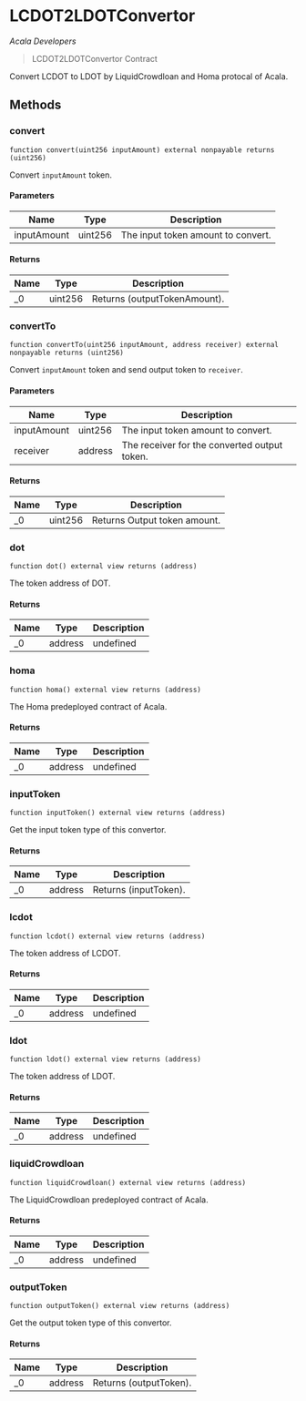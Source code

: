 # LCDOT2LDOTConvertor

*Acala Developers*

> LCDOT2LDOTConvertor Contract

Convert LCDOT to LDOT by LiquidCrowdloan and Homa protocal of Acala.



## Methods

### convert

```solidity
function convert(uint256 inputAmount) external nonpayable returns (uint256)
```

Convert `inputAmount` token.



#### Parameters

| Name | Type | Description |
|---|---|---|
| inputAmount | uint256 | The input token amount to convert. |

#### Returns

| Name | Type | Description |
|---|---|---|
| _0 | uint256 | Returns (outputTokenAmount). |

### convertTo

```solidity
function convertTo(uint256 inputAmount, address receiver) external nonpayable returns (uint256)
```

Convert `inputAmount` token and send output token to `receiver`.



#### Parameters

| Name | Type | Description |
|---|---|---|
| inputAmount | uint256 | The input token amount to convert. |
| receiver | address | The receiver for the converted output token. |

#### Returns

| Name | Type | Description |
|---|---|---|
| _0 | uint256 | Returns Output token amount. |

### dot

```solidity
function dot() external view returns (address)
```

The token address of DOT.




#### Returns

| Name | Type | Description |
|---|---|---|
| _0 | address | undefined |

### homa

```solidity
function homa() external view returns (address)
```

The Homa predeployed contract of Acala.




#### Returns

| Name | Type | Description |
|---|---|---|
| _0 | address | undefined |

### inputToken

```solidity
function inputToken() external view returns (address)
```

Get the input token type of this convertor.




#### Returns

| Name | Type | Description |
|---|---|---|
| _0 | address | Returns (inputToken). |

### lcdot

```solidity
function lcdot() external view returns (address)
```

The token address of LCDOT.




#### Returns

| Name | Type | Description |
|---|---|---|
| _0 | address | undefined |

### ldot

```solidity
function ldot() external view returns (address)
```

The token address of LDOT.




#### Returns

| Name | Type | Description |
|---|---|---|
| _0 | address | undefined |

### liquidCrowdloan

```solidity
function liquidCrowdloan() external view returns (address)
```

The LiquidCrowdloan predeployed contract of Acala.




#### Returns

| Name | Type | Description |
|---|---|---|
| _0 | address | undefined |

### outputToken

```solidity
function outputToken() external view returns (address)
```

Get the output token type of this convertor.




#### Returns

| Name | Type | Description |
|---|---|---|
| _0 | address | Returns (outputToken). |




